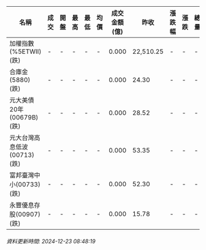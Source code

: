 | 名稱 | 成交 | 開盤 | 最高 | 最低 | 均價 | 成交金額(億) | 昨收 | 漲跌幅 | 漲跌 | 總量 | 昨量 | 振幅 |
| -------- | -------- | -------- | -------- |-------- | -------- | -------- |-------- |-------- |-------- | -------- | -------- |-------- |
|加權指數(%5ETWII) (跌)|-|-|-|-|-|0.000|22,510.25|-|-|-|-|0.00%|
|合庫金(5880) (跌)|-|-|-|-|-|0.000|24.30|-|-|-|-|0.00%|
|元大美債20年(00679B) (跌)|-|-|-|-|-|0.000|28.52|-|-|-|-|0.00%|
|元大台灣高息低波(00713) (跌)|-|-|-|-|-|0.000|53.35|-|-|-|-|0.00%|
|富邦臺灣中小(00733) (跌)|-|-|-|-|-|0.000|52.30|-|-|-|-|0.00%|
|永豐優息存股(00907) (跌)|-|-|-|-|-|0.000|15.78|-|-|-|-|0.00%|
###### 資料更新時間: 2024-12-23 08:48:19